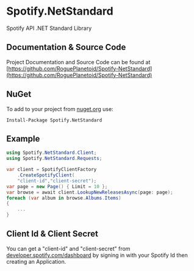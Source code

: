 # Spotify.NetStandard

Spotify API .NET Standard Library

## Documentation &amp; Source Code

Project Documentation and Source Code can be found at [https://github.com/RoguePlanetoid/Spotify-NetStandard](https://github.com/RoguePlanetoid/Spotify-NetStandard)

## NuGet

To add to your project from [nuget.org](https://www.nuget.org/packages/Spotify.NetStandard/) use:
```
Install-Package Spotify.NetStandard
```

## Example

```c#
using Spotify.NetStandard.Client;
using Spotify.NetStandard.Requests;

var client = SpotifyClientFactory
    .CreateSpotifyClient(
    "client-id","client-secret");
var page = new Page() { Limit = 10 };
var browse = await client.LookupNewReleasesAsync(page: page);
foreach (var album in browse.Albums.Items)
{
    ...
}
```

## Client Id &amp; Client Secret

You can get a "client-id" and "client-secret" from [developer.spotify.com/dashboard](https://developer.spotify.com/dashboard/) by signing in with your Spotify Id then creating an Application.